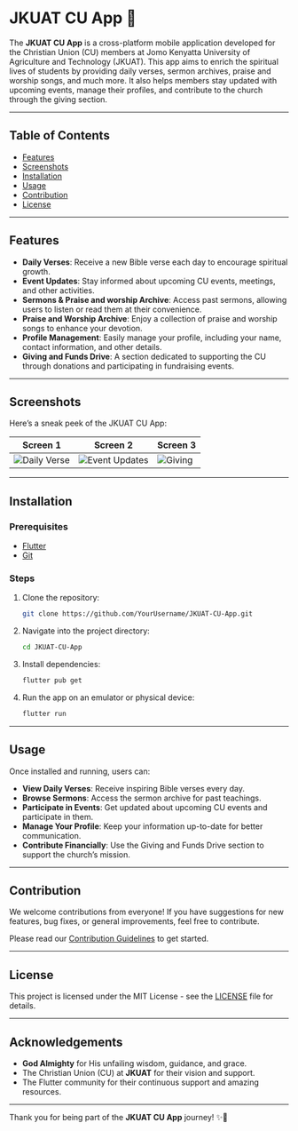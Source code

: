 # JKUAT CU App 📱

The **JKUAT CU App** is a cross-platform mobile application developed for the Christian Union (CU) members at Jomo Kenyatta University of Agriculture and Technology (JKUAT). This app aims to enrich the spiritual lives of students by providing daily verses, sermon archives, praise and worship songs, and much more. It also helps members stay updated with upcoming events, manage their profiles, and contribute to the church through the giving section.

---

## Table of Contents

- [Features](#features)
- [Screenshots](#screenshots)
- [Installation](#installation)
- [Usage](#usage)
- [Contribution](#contribution)
- [License](#license)

---

## Features

- **Daily Verses**: Receive a new Bible verse each day to encourage spiritual growth.
- **Event Updates**: Stay informed about upcoming CU events, meetings, and other activities.
- **Sermons & Praise and worship Archive**: Access past sermons, allowing users to listen or read them at their convenience.
- **Praise and Worship Archive**: Enjoy a collection of praise and worship songs to enhance your devotion.
- **Profile Management**: Easily manage your profile, including your name, contact information, and other details.
- **Giving and Funds Drive**: A section dedicated to supporting the CU through donations and participating in fundraising events.

---

## Screenshots

Here’s a sneak peek of the JKUAT CU App:

| Screen 1 | Screen 2 | Screen 3 |
| -------- | -------- | -------- |
| ![Daily Verse](./screenshots/daily_verse.png) | ![Event Updates](./screenshots/event_updates.png) | ![Giving](./screenshots/giving.png) |

---

## Installation

### Prerequisites

- [Flutter](https://flutter.dev/docs/get-started/install)
- [Git](https://git-scm.com)

### Steps

1. Clone the repository:

    ```bash
    git clone https://github.com/YourUsername/JKUAT-CU-App.git
    ```

2. Navigate into the project directory:

    ```bash
    cd JKUAT-CU-App
    ```

3. Install dependencies:

    ```bash
    flutter pub get
    ```

4. Run the app on an emulator or physical device:

    ```bash
    flutter run
    ```

---

## Usage

Once installed and running, users can:

- **View Daily Verses**: Receive inspiring Bible verses every day.
- **Browse Sermons**: Access the sermon archive for past teachings.
- **Participate in Events**: Get updated about upcoming CU events and participate in them.
- **Manage Your Profile**: Keep your information up-to-date for better communication.
- **Contribute Financially**: Use the Giving and Funds Drive section to support the church’s mission.

---

## Contribution

We welcome contributions from everyone! If you have suggestions for new features, bug fixes, or general improvements, feel free to contribute.

Please read our [Contribution Guidelines](./CONTRIBUTION.md) to get started.

---

## License

This project is licensed under the MIT License - see the [LICENSE](./LICENSE) file for details.

---

## Acknowledgements

- **God Almighty** for His unfailing wisdom, guidance, and grace.
- The Christian Union (CU) at **JKUAT** for their vision and support.
- The Flutter community for their continuous support and amazing resources.
  
---

Thank you for being part of the **JKUAT CU App** journey! ✨🙏
